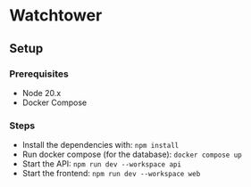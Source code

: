 # Watchtower

## Setup

### Prerequisites

- Node 20.x
- Docker Compose

### Steps

- Install the dependencies with: `npm install`
- Run docker compose (for the database): `docker compose up`
- Start the API: `npm run dev --workspace api`
- Start the frontend: `npm run dev --workspace web`
